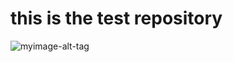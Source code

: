# this is the test repository
![myimage-alt-tag](https://drive.google.com/open?id=0B3nAjpsXVUy9MmhreWVMWVpxZU0)
